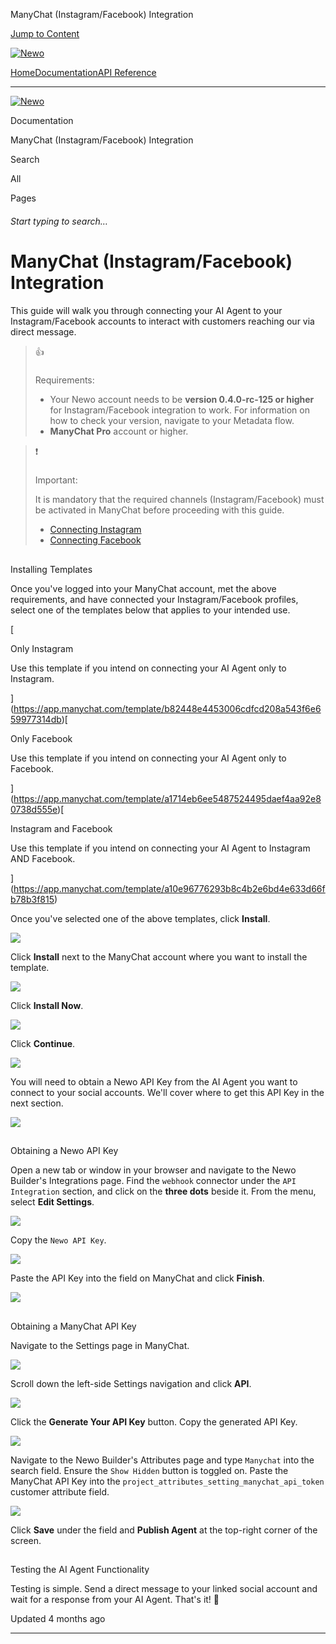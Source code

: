 ManyChat (Instagram/Facebook) Integration

[Jump to Content](#content)

[![Newo](https://files.readme.io/895bdeef8322f081f6d0f4507a17e414930dfddfddf1de452f458dc00698ca84-small-svgviewer-png-output_9.png)](/)

[Home](/)[Documentation](/docs)[API Reference](/reference)

* * *

[![Newo](https://files.readme.io/895bdeef8322f081f6d0f4507a17e414930dfddfddf1de452f458dc00698ca84-small-svgviewer-png-output_9.png)](/)

Documentation

ManyChat (Instagram/Facebook) Integration

Search

All

Pages

###### Start typing to search…

# ManyChat (Instagram/Facebook) Integration

This guide will walk you through connecting your AI Agent to your Instagram/Facebook accounts to interact with customers reaching our via direct message.

> 👍
> 
> ### 
> 
> Requirements:
> 
> [](#requirements)
> 
> *   Your Newo account needs to be **version 0.4.0-rc-125 or higher** for Instagram/Facebook integration to work. For information on how to check your version, navigate to your Metadata flow.
> *   **ManyChat Pro** account or higher.

> ❗️
> 
> ### 
> 
> Important:
> 
> [](#important)
> 
> It is mandatory that the required channels (Instagram/Facebook) must be activated in ManyChat before proceeding with this guide.
> 
> *   [Connecting Instagram](https://help.manychat.com/hc/en-us/articles/14281290924444-How-to-connect-Instagram-to-Manychat)
> *   [Connecting Facebook](https://help.manychat.com/hc/en-us/articles/14281086119068-How-to-connect-Facebook-to-Manychat)

## 

Installing Templates

[](#installing-templates)

Once you've logged into your ManyChat account, met the above requirements, and have connected your Instagram/Facebook profiles, select one of the templates below that applies to your intended use.

[

Only Instagram

Use this template if you intend on connecting your AI Agent only to Instagram.



](https://app.manychat.com/template/b82448e4453006cdfcd208a543f6e659977314db)[

Only Facebook

Use this template if you intend on connecting your AI Agent only to Facebook.



](https://app.manychat.com/template/a1714eb6ee5487524495daef4aa92e80738d555e)[

Instagram and Facebook

Use this template if you intend on connecting your AI Agent to Instagram AND Facebook.



](https://app.manychat.com/template/a10e96776293b8c4b2e6bd4e633d66fb78b3f815)

Once you've selected one of the above templates, click **Install**.

![](https://files.readme.io/d8b559f91bced4ce4a57f7eb311300c95b53aa892cf65359944ea6c3217ee06f-Xnapper-2025-04-08-14.12.07.png)

Click **Install** next to the ManyChat account where you want to install the template.

![](https://files.readme.io/ea2ad6e25bec8e4b0c1e6eafbf5e35ddcfdb70a3dc6c03070240a28845846e4b-Xnapper-2025-04-08-14.17.00.png)

Click **Install Now**.

![](https://files.readme.io/6b3ab4efa8de87a1ed8cedb3da18e1c75904ad460cfd3a855d2336683f7a6698-Xnapper-2025-04-08-14.19.44.png)

Click **Continue**.

![](https://files.readme.io/01a89637c4c4ce7fa3441dfff79b1d0d2893f7a5359f0309e669684b7c8a5343-Xnapper-2025-04-08-14.23.56.png)

You will need to obtain a Newo API Key from the AI Agent you want to connect to your social accounts. We'll cover where to get this API Key in the next section.

![](https://files.readme.io/61555f8c9c0f5c6071cc231bdd76b68e64a3b5ae2b0efbbf3d0e245be4d2f79d-Xnapper-2025-04-08-14.26.16.png)

## 

Obtaining a Newo API Key

[](#obtaining-a-newo-api-key)

Open a new tab or window in your browser and navigate to the Newo Builder's Integrations page. Find the `webhook` connector under the `API Integration` section, and click on the **three dots** beside it. From the menu, select **Edit Settings**.

![](https://files.readme.io/f7b9cbd21dcb311d4abaa27851b6c8ed1bc344764ebffc40ebfcb9318d0e5fee-Xnapper-2025-04-08-14.31.47.png)

Copy the `Newo API Key`.

![](https://files.readme.io/726d12980ee270d6623e6473dafacbea8d9d5ec0d7c6e88418601905cf34f982-Xnapper-2025-04-08-14.45.25.png)

Paste the API Key into the field on ManyChat and click **Finish**.

![](https://files.readme.io/56fe2446c4c9aee8c359b67e8b92e6685a5282720e059fac930da69530e10e09-Xnapper-2025-04-08-14.46.22.png)

## 

Obtaining a ManyChat API Key

[](#obtaining-a-manychat-api-key)

Navigate to the Settings page in ManyChat.

![](https://files.readme.io/682de9b1b6df568c8eb545ecf0de35f74ccaeaedba00ec2571aa61207a3ffce8-Xnapper-2025-04-08-14.47.49.png)

Scroll down the left-side Settings navigation and click **API**.

![](https://files.readme.io/06a0e6d16f183864750e3a5438c704b5b2f395df766d32438aa1e179916f0b56-Xnapper-2025-04-08-14.48.56.png)

Click the **Generate Your API Key** button. Copy the generated API Key.

![](https://files.readme.io/fb5f2ad7480b5271e227ea0b48d503770e403b567c2855472a69bb97a4d6481d-Xnapper-2025-04-08-14.50.05.png)

Navigate to the Newo Builder's Attributes page and type `Manychat` into the search field. Ensure the `Show Hidden` button is toggled on. Paste the ManyChat API Key into the `project_attributes_setting_manychat_api_token` customer attribute field.

![](https://files.readme.io/bbea8dd6e788bf56015bd88e31e58e837cb0fbfaf4826e12da38c0661435760e-Xnapper-2025-04-08-14.53.41.png)

Click **Save** under the field and **Publish Agent** at the top-right corner of the screen.

## 

Testing the AI Agent Functionality

[](#testing-the-ai-agent-functionality)

Testing is simple. Send a direct message to your linked social account and wait for a response from your AI Agent. That's it! 🎉

Updated 4 months ago

* * *
